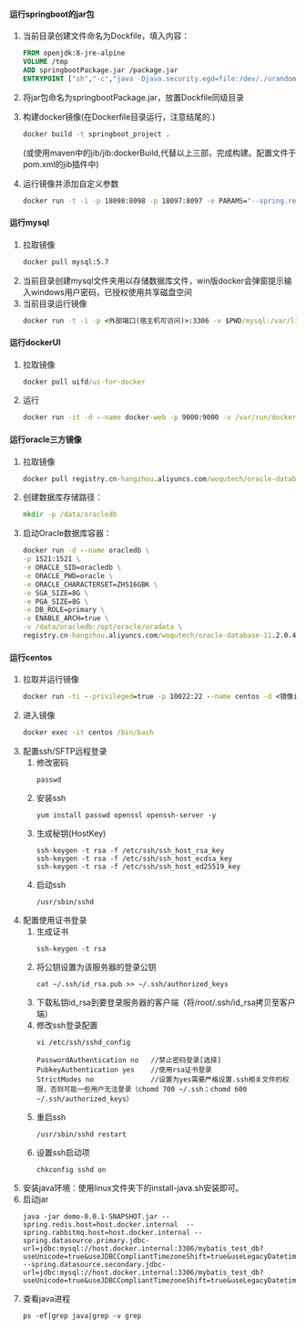 #### 运行springboot的jar包

1. 当前目录创建文件命名为Dockfile，填入内容：
    ```dockerfile
    FROM openjdk:8-jre-alpine
    VOLUME /tmp 
    ADD springbootPackage.jar /package.jar 
    ENTRYPOINT ["sh","-c","java -Djava.security.egd=file:/dev/./urandom -jar /package.jar $PARAMS"]
    ```
2. 将jar包命名为springbootPackage.jar，放置Dockfile同级目录
3. 构建docker镜像(在Dockerfile目录运行，注意结尾的.)  
    ```cmd
    docker build -t springboot_project .
    ```

   (或使用maven中的jib/jib:dockerBuild,代替以上三部，完成构建。配置文件于pom.xml的jib插件中)
4. 运行镜像并添加自定义参数  
    ```cmd
    docker run -t -i -p 18098:8098 -p 18097:8097 -e PARAMS="--spring.redis.host=host.docker.internal  --spring.rabbitmq.host=host.docker.internal --spring.datasource.primary.jdbc-url=jdbc:mysql://host.docker.internal:3306/mybatis_test_db?useUnicode=true&useJDBCCompliantTimezoneShift=true&useLegacyDatetimeCode=false&serverTimezone=Asia/Shanghai&nullNamePatternMatchesAll=true&useSSL=false --spring.datasource.secondary.jdbc-url=jdbc:mysql://host.docker.internal:3306/mybatis_test_db?useUnicode=true&useJDBCCompliantTimezoneShift=true&useLegacyDatetimeCode=false&serverTimezone=Asia/Shanghai&nullNamePatternMatchesAll=true&useSSL=false"  --name springboot_demo <镜像id> -d
    ```

#### 运行mysql
1. 拉取镜像  
    ```cmd
    docker pull mysql:5.7
    ```
2. 当前目录创建mysql文件夹用以存储数据库文件，win版docker会弹窗提示输入windows用户密码，已授权使用共享磁盘空间
3. 当前目录运行镜像  
    ```cmd
    docker run -t -i -p <外部端口(宿主机可访问)>:3306 -v $PWD/mysql:/var/lib/mysql -e MYSQL_ROOT_PASSWORD=<密码> -d --name <自定义名称> <mysql镜像id> --character-set-server=utf8 --collation-server=utf8_unicode_ci
    ```


#### 运行dockerUI
1. 拉取镜像  
    ```cmd
    docker pull uifd/ui-for-docker
    ```
2. 运行  
    ```cmd
    docker run -it -d --name docker-web -p 9000:9000 -v /var/run/docker.sock:/var/run/docker.sock docker.io/uifd/ui-for-docker
    ```


#### 运行oracle三方镜像
1. 拉取镜像  
    ```cmd
    docker pull registry.cn-hangzhou.aliyuncs.com/woqutech/oracle-database-11.2.0.4.0-ee
    ```
2. 创建数据库存储路径：  
    ```cmd
    mkdir -p /data/oracledb
    ```
3. 启动Oracle数据库容器：  
    ```cmd
    docker run -d --name oracledb \
    -p 1521:1521 \
    -e ORACLE_SID=oracledb \
    -e ORACLE_PWD=oracle \
    -e ORACLE_CHARACTERSET=ZHS16GBK \
    -e SGA_SIZE=8G \
    -e PGA_SIZE=8G \
    -e DB_ROLE=primary \
    -e ENABLE_ARCH=true \
    -v /data/oracledb:/opt/oracle/oradata \
    registry.cn-hangzhou.aliyuncs.com/woqutech/oracle-database-11.2.0.4.0-ee
    ```

#### 运行centos
1. 拉取并运行镜像   
    ```cmd
    docker run -ti --privileged=true -p 10022:22 --name centos -d <镜像id> /usr/sbin/init
    ```
2. 进入镜像
    ```cmd
    docker exec -it centos /bin/bash
    ```
3. 配置ssh/SFTP远程登录  
    1. 修改密码  
        ```
        passwd
        ```
    2. 安装ssh  
        ```
        yum install passwd openssl openssh-server -y
        ```
    3. 生成秘钥(HostKey)
        ```
        ssh-keygen -t rsa -f /etc/ssh/ssh_host_rsa_key
        ssh-keygen -t rsa -f /etc/ssh/ssh_host_ecdsa_key
        ssh-keygen -t rsa -f /etc/ssh/ssh_host_ed25519_key
        ```
    4. 启动ssh  
        ```
        /usr/sbin/sshd
        ```
4. 配置使用证书登录
    1. 生成证书  
        ```
        ssh-keygen -t rsa
        ```
    2. 将公钥设置为该服务器的登录公钥
        ```
        cat ~/.ssh/id_rsa.pub >> ~/.ssh/authorized_keys
        ```
    3. 下载私钥id_rsa到要登录服务器的客户端（将/root/.ssh/id_rsa拷贝至客户端）
    4. 修改ssh登录配置  
        ```
        vi /etc/ssh/sshd_config
        ```
        ```
        PasswordAuthentication no   //禁止密码登录[选择]
        PubkeyAuthentication yes    //使用rsa证书登录
        StrictModes no              //设置为yes需要严格设置.ssh相关文件的权限，否则可能一些用户无法登录（chomd 700 ~/.ssh；chomd 600 ~/.ssh/authorized_keys）
        ```
    5. 重启ssh  
        ```
        /usr/sbin/sshd restart
        ```
    6. 设置ssh启动项  
        ```
        chkconfig sshd on
        ```
5. 安装java环境：使用linux文件夹下的install-java.sh安装即可。
6. 启动jar  
    ```
    java -jar demo-0.0.1-SNAPSHOT.jar --spring.redis.host=host.docker.internal  --spring.rabbitmq.host=host.docker.internal --spring.datasource.primary.jdbc-url=jdbc:mysql://host.docker.internal:3306/mybatis_test_db?useUnicode=true&useJDBCCompliantTimezoneShift=true&useLegacyDatetimeCode=false&serverTimezone=Asia/Shanghai&nullNamePatternMatchesAll=true&useSSL=false --spring.datasource.secondary.jdbc-url=jdbc:mysql://host.docker.internal:3306/mybatis_test_db?useUnicode=true&useJDBCCompliantTimezoneShift=true&useLegacyDatetimeCode=false&serverTimezone=Asia/Shanghai&nullNamePatternMatchesAll=true&useSSL=false
    ```
7. 查看java进程  
    ```
    ps -ef|grep java|grep -v grep
    ```


